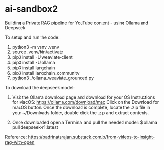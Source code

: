 # ai-sandbox2  
Building a Private RAG pipeline for YouTube content - using Ollama and Deepseek

To setup and run the code:
1. python3 -m venv .venv
2. source .venv/bin/activate
3. pip3 install -U weaviate-client
4. pip3 install -U ollama
5. pip3 install langchain
6. pip3 install langchain_community
7. python3 ./ollama_weaviate_grounded.py

To download the deepseek model:
1. Visit the Ollama download page and download for your OS 
Instructions for MacOS:
https://ollama.com/download/mac
Click on the Download for macOS button.
Once the download is complete, locate the .zip file in your ~/Downloads folder, double click the .zip and extract contents.

2. Once downloaded open a Terminal and pull the needed model:
$ ollama pull deepseek-r1:latest

Reference:
https://badrinatarajan.substack.com/p/from-videos-to-insight-rag-with-open
